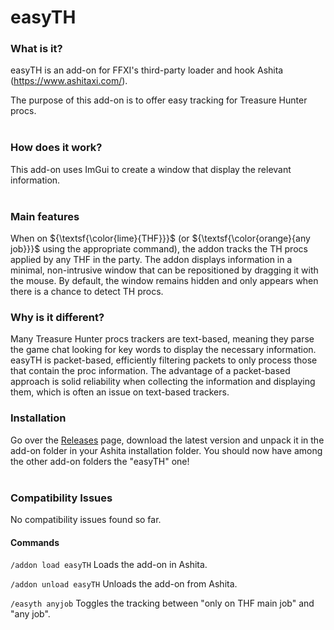 # easyTH

### What is it?
easyTH is an add-on for FFXI's third-party loader and hook Ashita (https://www.ashitaxi.com/).

The purpose of this add-on is to offer easy tracking for Treasure Hunter procs.
<br></br>

### How does it work?
This add-on uses ImGui to create a window that display the relevant information.
<br></br>

### Main features
When on ${\textsf{\color{lime}{THF}}}$ (or ${\textsf{\color{orange}{any job}}}$ using the appropriate command), the addon tracks the TH procs applied by any THF in the party.
The addon displays information in a minimal, non-intrusive window that can be repositioned by dragging it with the mouse.
By default, the window remains hidden and only appears when there is a chance to detect TH procs.

### Why is it different?
Many Treasure Hunter procs trackers are text-based, meaning they parse the game chat looking for key words to display the necessary information.
easyTH is packet-based, efficiently filtering packets to only process those that contain the proc information.
The advantage of a packet-based approach is solid reliability when collecting the information and displaying them, which is often an issue on text-based trackers.

### Installation
Go over the <a href="https://github.com/ariel-logos/easyTH/releases" target="_blank">Releases</a> page, download the latest version and unpack it in the add-on folder in your Ashita installation folder. You should now have among the other add-on folders the "easyTH" one!
<br></br>

### Compatibility Issues
No compatibility issues found so far.

#### Commands
```/addon load easyTH``` Loads the add-on in Ashita.

```/addon unload easyTH``` Unloads the add-on from Ashita.

```/easyth anyjob``` Toggles the tracking between "only on THF main job" and "any job".

<br></br>
